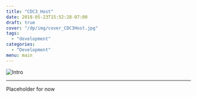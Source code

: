 ```yaml
---
title: "CDC3_Host"
date: 2018-05-23T15:52:28-07:00
draft: true
cover: "/dp/img/cover_CDC3Host.jpg"
tags:
  - "development"
categories:
  - "Development"
menu: main
---
```

![Intro](../img/cover_CDC3Host.jpg)

---
Placeholder for now

